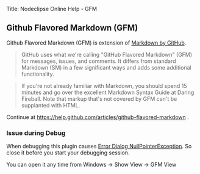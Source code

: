 Title:  Nodeclipse Online Help - GFM  


## Github Flavored Markdown (GFM)

Github Flavored Markdown (GFM) is extension of [Markdown by GitHub](http://github.github.com/github-flavored-markdown/).

> GitHub uses what we're calling "GitHub Flavored Markdown" (GFM) for messages, issues, and comments. It differs from standard Markdown (SM) in a few significant ways and adds some additional functionality.

> If you're not already familiar with Markdown, you should spend 15 minutes and go over the excellent Markdown Syntax Guide at Daring Fireball. Note that markup that's not covered by GFM can't be supplanted with HTML.

Continue at <https://help.github.com/articles/github-flavored-markdown> .

### Issue during Debug

When debugging this plugin causes [Error Dialog NullPointerException](https://github.com/satyagraha/gfm_viewer/issues/20).
So close it before you start your debugging session.

You can open it any time from Windows -> Show View -> GFM View

